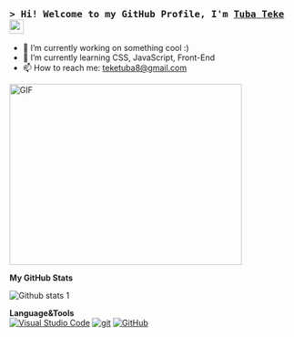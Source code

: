 ### <samp>&gt; Hi! Welcome to my GitHub Profile, I'm <a href="https://gkassym.netlify.app" target="_blank">Tuba Teke</a> <img src="https://media.giphy.com/media/hvRJCLFzcasrR4ia7z/giphy.gif" width="25"> </samp>



<!-- HEAD -->

- 🔭 I’m currently working on something cool :)
- 🌱 I’m currently learning CSS, JavaScript, Front-End
- 📫 How to reach me: teketuba8@gmail.com
<!-- - ⚡ Fun fact: ... -->
<!-- - 👯 I’m looking to collaborate on ... -->
<!-- - 🤔 I’m looking for help with ... -->
<!-- - 💬 Ask me about anything, I am happy to that -->
<!-- - 😄 Pronouns: ...-->
<img align="align" alt="GIF" src="https://github.com/Gapur/Gapur/blob/main/assets/coding.gif?raw=true" width="408" height="318" />

**My GitHub Stats**

![Github stats 1](https://github-readme-stats.vercel.app/api?username=tubateke&show_icons=true&theme=gradient) 

**Language&Tools**
<br>
[![Visual Studio Code](https://img.shields.io/badge/--007ACC?logo=visual%20studio%20code&logoColor=ffffff)](https://code.visualstudio.com/)
[![git](https://img.shields.io/badge/--F05032?logo=git&logoColor=ffffff)](http://git-scm.com/)
[![GitHub](https://img.shields.io/badge/--181717?logo=github&logoColor=ffffff)](https://github.com/)
